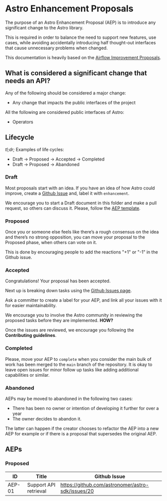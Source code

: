 # Astro Enhancement Proposals

The purpose of an Astro Enhancement Proposal (AEP) is to introduce any significant change to the Astro library.

This is required in order to balance the need to support new features, use cases, while avoiding accidentally introducing half thought-out interfaces that cause unnecessary problems when changed.

This documentation is heavily based on the [Airflow Improvement Proposals](https://cwiki.apache.org/confluence/display/AIRFLOW/Airflow+Improvement+Proposals).


## What is considered a significant change that needs an API?

Any of the following should be considered a major change:
* Any change that impacts the public interfaces of the project

All the following are considered public interfaces of Astro:
* Operators


## Lifecycle

*tl;dr;*
Examples of life cycles:

*  Draft -> Proposed -> Accepted -> Completed
*  Draft -> Proposed -> Abandoned


### Draft

Most proposals start with an idea. If you have an idea of how Astro could improve, create a [Github Issue](https://github.com/astronomer/astro-sdk/issues/new) and, label it with `enhancement`.

We encourage you to start a Draft document in this folder and make a pull request, so others can discuss it. Please, follow the [AEP template](./AEP-template.md).


### Proposed

Once you or someone else feels like there’s a rough consensus on the idea and there’s no strong opposition, you can move your proposal to the Proposed phase, when others can vote on it.

This is done by encouraging people to add the reactions "+1" or "-1" in the Github issue.


### Accepted

Congratulations! Your proposal has been accepted.

Next up is breaking down tasks using the [Github Issues page](https://github.com/astronomer/astro-sdk/issues/new).

Ask a committer to create a label for your AEP, and link all your issues with it for easier maintainability.

We encourage you to involve the Astro community in reviewing the proposed tasks before they are implemented. **HOW?**

Once the issues are reviewed, we encourage you following the **Contributing guidelines**.


### Completed

Please, move your AEP to `complete` when you consider the main bulk of work has been merged to the `main` branch of the repository. It is okay to leave open issues for minor follow up tasks like adding additional capabilities or similar.


### Abandoned

AEPs may be moved to abandoned in the following two cases:
 * There has been no owner or intention of developing it further for over a year
 * The owner decides to abandon it.

 The latter can happen if the creator chooses to refactor the AEP into a new AEP for example or if there is a proposal that supersedes the original AEP.


## AEPs

### Proposed

| ID         | Title                     | Github Issue                                       |
| ---------- | ------------------------- | -------------------------------------------------- |
| AEP-01     | Support API retrieval     | https://github.com/astronomer/astro-sdk/issues/20  |
